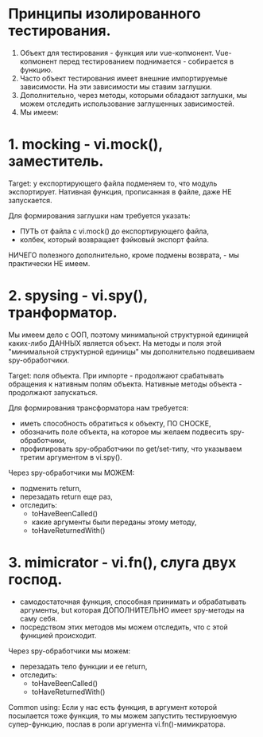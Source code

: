 # Принципы изолированного тестирования.

1. Объект для тестирования - функция или vue-копмонент.
   Vue-копмонент перед тестированием поднимается - собирается в функцию.
2. Часто объект тестирования имеет внешние импортируемые зависимости.
   На эти зависимости мы ставим заглушки.
3. 
   Дополнительно, через методы, которыми обладают заглушки,
   мы можем отследить использование заглушенных зависимостей.
4. Мы имеем:



# 1. mocking - vi.mock(), заместитель.
Target: у експортирующего файла подменяем то, что модуль экспортирует.
Нативная функция, прописанная в файле, даже НЕ запускается.

Для формирования заглушки нам требуется указать:
- ПУТЬ от файла с vi.mock() до експортирующего файла,
- колбек, который возвращает фэйковый экспорт файла.

НИЧЕГО полезного дополнительно, кроме подмены возврата, - мы практически НЕ имеем.



# 2. spysing - vi.spy(), транформатор.
Мы имеем дело с ООП, поэтому минимальной структурной единицей каких-либо ДАННЫХ является объект.
На методы и поля этой "минимальной структурной единицы" мы дополнительно подвешиваем spy-обработчики. 

Target: поля объекта.
При импорте - продолжают срабатывать обращения к нативным полям объекта.
Нативные методы объекта - продолжают запускаться.

Для формирования трансформатора нам требуется:
- иметь способность обратиться к объекту, ПО СНОСКЕ,
- обозначить поле объекта, на которое мы желаем подвесить spy-обработчики,
- профилировать spy-обработчики по get/set-типу, что указываем третим аргументом в vi.spy().

Через spy-обработчики мы МОЖЕМ:
- подменить return,
- перезадать return еще раз,
- отследить:
  - toHaveBeenCalled()
  - какие аргументы были переданы этому методу,
  - toHaveReturnedWith()




# 3. mimicrator - vi.fn(), слуга двух господ.
- самодостаточная функция, способная принимать и обрабатывать аргументы, 
but которая ДОПОЛНИТЕЛЬНО имеет spy-методы на саму себя.
- посредством этих методов мы можем отследить, что с этой функцией происходит.


Через spy-обработчики мы можем:
- перезадать тело функции и ее return,
- отследить:
  - toHaveBeenCalled()
  - toHaveReturnedWith()

Common using:
Если у нас есть функция, в аргумент которой посылается тоже функция,
то мы можем запустить тестируюемую супер-функцию, послав в роли аргумента vi.fn()-мимикратора.

